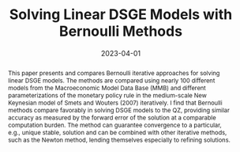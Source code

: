 ---
title: Solving Linear DSGE Models with Bernoulli Methods
authors:
- admin
date: '2023-04-01'
publishDate: '2023-04-01'
publication_types:
- working_paper
publication: 'IMFS Working Paper Series'
doi: ''
abstract: This paper presents and compares Bernoulli iterative approaches for solving linear DSGE models.  The methods are compared using nearly 100 different models from the Macroeconomic Model Data Base (MMB) and different parameterizations of the monetary policy rule in the medium-scale New Keynesian model of Smets and Wouters (2007) iteratively. I find that Bernoulli methods compare favorably in solving DSGE models to the QZ, providing similar accuracy as measured by the forward error of the solution at a comparable computation burden. The method can guarantee convergence to a particular, e.g., unique stable, solution and can be combined with other iterative methods, such as the Newton method, lending themselves especially to refining solutions.
tags:
- Functional iteration
- Numerical accuracy
- DSGE
- Solution methods


links:
- name: IMFS Working Paper Series
  url: https://www.imfs-frankfurt.de/forschung/imfs-working-papers/details.html?tx_mmpublications_publicationsdetail%5Bcontroller%5D=Publication&tx_mmpublications_publicationsdetail%5Bpublication%5D=434&cHash=7599e8bc3cf66687ebefbfc5b9e03470
url_pdf: https://www.dropbox.com/scl/fi/5dv2gwem5wa7qqaalso8u/bernoulli_DSGE.pdf?rlkey=50cip70n62l5bowxzx8tt9sk6&dl=0
url_code: 'https://github.com/HugoBlox/hugo-blox-builder'
url_dataset: '#'
url_poster: '#'
url_project: ''
url_slides: ''
url_source: '#'
url_video: '#'

---